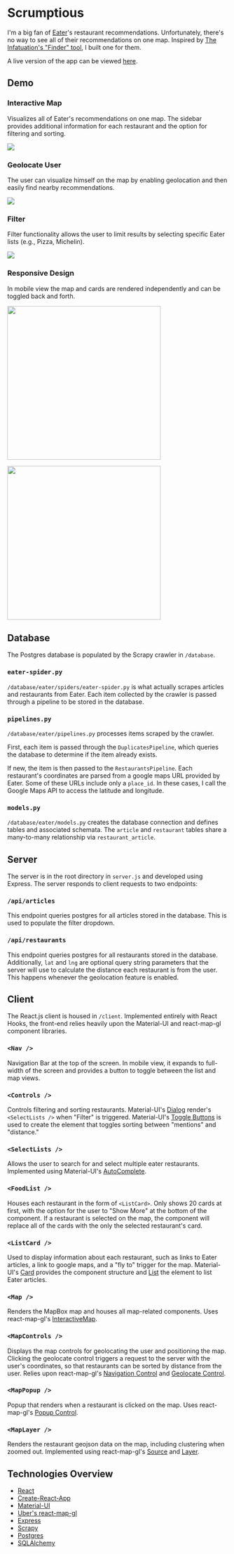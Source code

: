 # Scrumptious

I'm a big fan of [Eater](https://www.eater.com/)'s restaurant recommendations. Unfortunately, there's no way to see all of their recommendations on one map. Inspired by [The Infatuation's "Finder" tool](https://www.theinfatuation.com/san-francisco#finder), I built one for them.

A live version of the app can be viewed [here](https://findscrumptious.herokuapp.com/).

## Demo

### Interactive Map

Visualizes all of Eater's recommendations on one map. The sidebar provides additional information for each restaurant and the option for filtering and sorting.  

![](static/demo_overview.png)

### Geolocate User

The user can visualize himself on the map by enabling geolocation and then easily find nearby recommendations.  

![](static/demo_nearby.png)

### Filter

Filter functionality allows the user to limit results by selecting specific Eater lists (e.g., Pizza, Michelin).  

![](static/demo_filter.png)

### Responsive Design

In mobile view the map and cards are rendered independently and can be toggled back and forth.

<p float="left">
  <img src="static/demo_mobile_map.png" width="350" />
  <div width="50" />
  <img src="static/demo_mobile_list.png" width="350" /> 
</p>

## Database

The Postgres database is populated by the Scrapy crawler in ```/database```.  

### ```eater-spider.py```

```/database/eater/spiders/eater-spider.py``` is what actually scrapes articles and restaurants from Eater. Each item collected by the crawler is passed through a pipeline to be stored in the database.

### ```pipelines.py```

```/database/eater/pipelines.py``` processes items scraped by the crawler.  

First, each item is passed through the ```DuplicatesPipeline```, which queries the database to determine if the item already exists.   

If new, the item is then passed to the ```RestaurantsPipeline```. Each restaurant's coordinates are parsed from a google maps URL provided by Eater. Some of these URLs include only a ```place_id```. In these cases, I call the Google Maps API to access the latitude and longitude.

### ```models.py```

```/database/eater/models.py``` creates the database connection and defines tables and associated schemata. The ```article``` and ```restaurant``` tables share a many-to-many relationship via ```restaurant_article```.

## Server

The server is in the root directory in ```server.js``` and developed using Express. The server responds to client requests to two endpoints: 

### ```/api/articles```

This endpoint queries postgres for all articles stored in the database. This is used to populate the filter dropdown.

### ```/api/restaurants```

This endpoint queries postgres for all restaurants stored in the database. Additionally, ```lat``` and ```lng``` are optional query string parameters that the server will use to calculate the distance each restaurant is from the user. This happens whenever the geolocation feature is enabled.

## Client

The React.js client is housed in ```/client```. Implemented entirely with React Hooks, the front-end relies heavily upon the Material-UI and react-map-gl component libraries. 

### ```<Nav />```

Navigation Bar at the top of the screen. In mobile view, it expands to full-width of the screen and provides a button to toggle between the list and map views. 

### ```<Controls />```

Controls filtering and sorting restaurants. Material-UI's [Dialog](https://material-ui.com/components/dialogs/) render's ```<SelectLists />``` when "Filter" is triggered. Material-UI's [Toggle Buttons](https://material-ui.com/components/toggle-button/) is used to create the element that toggles sorting between "mentions" and "distance."

### ```<SelectLists />```

Allows the user to search for and select multiple eater restaurants. Implemented using Material-UI's [AutoComplete](https://material-ui.com/components/autocomplete/).

### ```<FoodList />```

Houses each restaurant in the form of ```<ListCard>```. Only shows 20 cards at first, with the option for the user to "Show More" at the bottom of the component. If a restaurant is selected on the map, the component will replace all of the cards with the only the selected restaurant's card.

### ```<ListCard />```

Used to display information about each restaurant, such as links to Eater articles, a link to google maps, and a "fly to" trigger for the map. Material-UI's [Card](https://material-ui.com/components/cards/) provides the component structure and [List](https://material-ui.com/components/lists/) the element to list Eater articles.

### ```<Map />```

Renders the MapBox map and houses all map-related components. Uses react-map-gl's [InteractiveMap](http://visgl.github.io/react-map-gl/docs/api-reference/interactive-map). 

### ```<MapControls />```

Displays the map controls for geolocating the user and positioning the map. Clicking the geolocate control triggers a request to the server with the user's coordinates, so that restaurants can be sorted by distance from the user. Relies upon react-map-gl's [Navigation Control](http://visgl.github.io/react-map-gl/docs/api-reference/navigation-control) and [Geolocate Control](http://visgl.github.io/react-map-gl/docs/api-reference/geolocate-control). 

### ```<MapPopup />```

Popup that renders when a restaurant is clicked on the map. Uses react-map-gl's [Popup Control](http://visgl.github.io/react-map-gl/docs/api-reference/popup).

### ```<MapLayer />```

Renders the restaurant geojson data on the map, including clustering when zoomed out. Implemented using react-map-gl's [Source](http://visgl.github.io/react-map-gl/docs/api-reference/source) and [Layer](http://visgl.github.io/react-map-gl/docs/api-reference/layer).

## Technologies Overview

* [React](https://reactjs.org/)
* [Create-React-App](https://create-react-app.dev/)
* [Material-UI](https://material-ui.com/)
* [Uber's react-map-gl](https://github.com/visgl/react-map-gl)
* [Express](https://expressjs.com/)
* [Scrapy](https://scrapy.org/)
* [Postgres](https://www.postgresql.org/)
* [SQLAlchemy](https://www.sqlalchemy.org/)